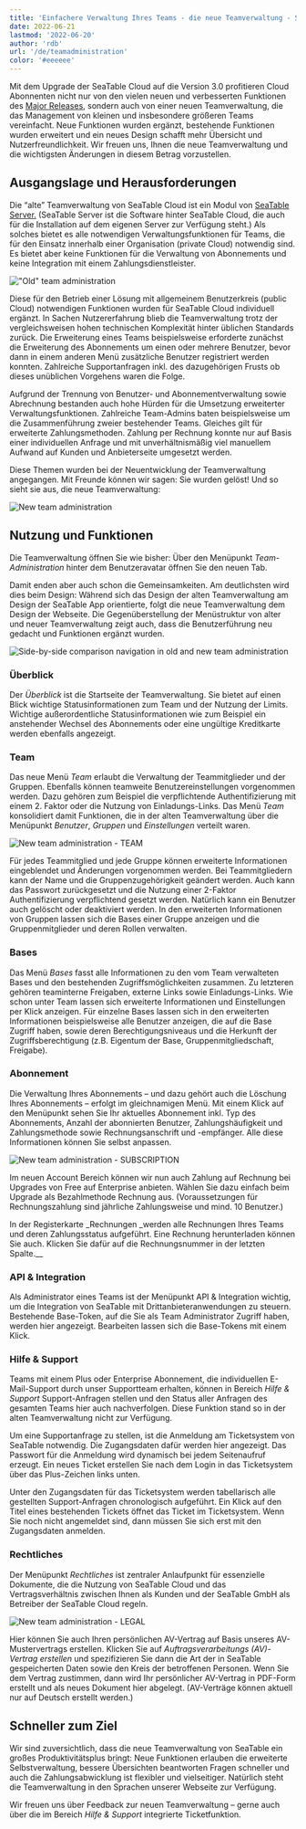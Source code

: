 ```yaml
---
title: 'Einfachere Verwaltung Ihres Teams - die neue Teamverwaltung - SeaTable'
date: 2022-06-21
lastmod: '2022-06-20'
author: 'rdb'
url: '/de/teamadministration'
color: '#eeeeee'
---
```


Mit dem Upgrade der SeaTable Cloud auf die Version 3.0 profitieren Cloud Abonnenten nicht nur von den vielen neuen und verbesserten Funktionen des [Major Releases](/seatable-release-3-0), sondern auch von einer neuen Teamverwaltung, die das Management von kleinen und insbesondere größeren Teams vereinfacht. Neue Funktionen wurden ergänzt, bestehende Funktionen wurden erweitert und ein neues Design schafft mehr Übersicht und Nutzerfreundlichkeit. Wir freuen uns, Ihnen die neue Teamverwaltung und die wichtigsten Änderungen in diesem Betrag vorzustellen.

## Ausgangslage und Herausforderungen

Die “alte” Teamverwaltung von SeaTable Cloud ist ein Modul von [SeaTable Server.](/on-premises/?lang=auto/) (SeaTable Server ist die Software hinter SeaTable Cloud, die auch für die Installation auf dem eigenen Server zur Verfügung steht.) Als solches bietet es alle notwendigen Verwaltungsfunktionen für Teams, die für den Einsatz innerhalb einer Organisation (private Cloud) notwendig sind. Es bietet aber keine Funktionen für die Verwaltung von Abonnements und keine Integration mit einem Zahlungsdienstleister.

!["Old" team administration](https://seatable.io/wp-content/uploads/2022/06/TeamAdministration_old.png)

Diese für den Betrieb einer Lösung mit allgemeinem Benutzerkreis (public Cloud) notwendigen Funktionen wurden für SeaTable Cloud individuell ergänzt. In Sachen Nutzererfahrung blieb die Teamverwaltung trotz der vergleichsweisen hohen technischen Komplexität hinter üblichen Standards zurück. Die Erweiterung eines Teams beispielsweise erforderte zunächst die Erweiterung des Abonnements um einen oder mehrere Benutzer, bevor dann in einem anderen Menü zusätzliche Benutzer registriert werden konnten. Zahlreiche Supportanfragen inkl. des dazugehörigen Frusts ob dieses unüblichen Vorgehens waren die Folge.

Aufgrund der Trennung von Benutzer- und Abonnementverwaltung sowie Abrechnung bestanden auch hohe Hürden für die Umsetzung erweiterter Verwaltungsfunktionen. Zahlreiche Team-Admins baten beispielsweise um die Zusammenführung zweier bestehender Teams. Gleiches gilt für erweiterte Zahlungsmethoden. Zahlung per Rechnung konnte nur auf Basis einer individuellen Anfrage und mit unverhältnismäßig viel manuellem Aufwand auf Kunden und Anbieterseite umgesetzt werden.

Diese Themen wurden bei der Neuentwicklung der Teamverwaltung angegangen. Mit Freunde können wir sagen: Sie wurden gelöst! Und so sieht sie aus, die neue Teamverwaltung:

![New team administration](https://seatable.io/wp-content/uploads/2022/06/TeamAdministration_Overview_.png)

## Nutzung und Funktionen

Die Teamverwaltung öffnen Sie wie bisher: Über den Menüpunkt _Team-Administration_ hinter dem Benutzeravatar öffnen Sie den neuen Tab.

Damit enden aber auch schon die Gemeinsamkeiten. Am deutlichsten wird dies beim Design: Während sich das Design der alten Teamverwaltung am Design der SeaTable App orientierte, folgt die neue Teamverwaltung dem Design der Webseite. Die Gegenüberstellung der Menüstruktur von alter und neuer Teamverwaltung zeigt auch, dass die Benutzerführung neu gedacht und Funktionen ergänzt wurden.

![Side-by-side comparison navigation in old and new team administration](https://seatable.io/wp-content/uploads/2022/06/Teamverwaltung_Navigation.png)

### Überblick

Der _Überblick_ ist die Startseite der Teamverwaltung. Sie bietet auf einen Blick wichtige Statusinformationen zum Team und der Nutzung der Limits. Wichtige außerordentliche Statusinformationen wie zum Beispiel ein anstehender Wechsel des Abonnements oder eine ungültige Kreditkarte werden ebenfalls angezeigt.

### Team

Das neue Menü _Team_ erlaubt die Verwaltung der Teammitglieder und der Gruppen. Ebenfalls können teamweite Benutzereinstellungen vorgenommen werden. Dazu gehören zum Beispiel die verpflichtende Authentifizierung mit einem 2. Faktor oder die Nutzung von Einladungs-Links. Das Menü _Team_ konsolidiert damit Funktionen, die in der alten Teamverwaltung über die Menüpunkt _Benutzer_, _Gruppen_ und _Einstellungen_ verteilt waren.

![New team administration - TEAM](https://seatable.io/wp-content/uploads/2022/06/TeamAdministration_Team.png)

Für jedes Teammitglied und jede Gruppe können erweiterte Informationen eingeblendet und Änderungen vorgenommen werden. Bei Teammitgliedern kann der Name und die Gruppenzugehörigkeit geändert werden. Auch kann das Passwort zurückgesetzt und die Nutzung einer 2-Faktor Authentifizierung verpflichtend gesetzt werden. Natürlich kann ein Benutzer auch gelöscht oder deaktiviert werden. In den erweiterten Informationen von Gruppen lassen sich die Bases einer Gruppe anzeigen und die Gruppenmitglieder und deren Rollen verwalten.

### Bases

Das Menü _Bases_ fasst alle Informationen zu den vom Team verwalteten Bases und den bestehenden Zugriffsmöglichkeiten zusammen. Zu letzteren gehören teaminterne Freigaben, externe Links sowie Einladungs-Links. Wie schon unter Team lassen sich erweiterte Informationen und Einstellungen per Klick anzeigen. Für einzelne Bases lassen sich in den erweiterten Informationen beispielsweise alle Benutzer anzeigen, die auf die Base Zugriff haben, sowie deren Berechtigungsniveaus und die Herkunft der Zugriffsberechtigung (z.B. Eigentum der Base, Gruppenmitgliedschaft, Freigabe).

### Abonnement

Die Verwaltung Ihres Abonnements – und dazu gehört auch die Löschung Ihres Abonnements – erfolgt im gleichnamigen Menü. Mit einem Klick auf den Menüpunkt sehen Sie Ihr aktuelles Abonnement inkl. Typ des Abonnements, Anzahl der abonnierten Benutzer, Zahlungshäufigkeit und Zahlungsmethode sowie Rechnungsanschrift und -empfänger. Alle diese Informationen können Sie selbst anpassen.

![New team administration - SUBSCRIPTION](https://seatable.io/wp-content/uploads/2022/06/subscription-and-invoices.png)

Im neuen Account Bereich können wir nun auch Zahlung auf Rechnung bei Upgrades von Free auf Enterprise anbieten. Wählen Sie dazu einfach beim Upgrade als Bezahlmethode Rechnung aus. (Voraussetzungen für Rechnungszahlung sind jährliche Zahlungsweise und mind. 10 Benutzer.)

In der Registerkarte \_Rechnungen \_werden alle Rechnungen Ihres Teams und deren Zahlungsstatus aufgeführt. Eine Rechnung herunterladen können Sie auch. Klicken Sie dafür auf die Rechnungsnummer in der letzten Spalte.\_\_

### API & Integration

Als Administrator eines Teams ist der Menüpunkt API & Integration wichtig, um die Integration von SeaTable mit Drittanbieteranwendungen zu steuern. Bestehende Base-Token, auf die Sie als Team Administrator Zugriff haben, werden hier angezeigt. Bearbeiten lassen sich die Base-Tokens mit einem Klick.

### Hilfe & Support

Teams mit einem Plus oder Enterprise Abonnement, die individuellen E-Mail-Support durch unser Supportteam erhalten, können in Bereich _Hilfe & Support_ Support-Anfragen stellen und den Status aller Anfragen des gesamten Teams hier auch nachverfolgen. Diese Funktion stand so in der alten Teamverwaltung nicht zur Verfügung.

Um eine Supportanfrage zu stellen, ist die Anmeldung am Ticketsystem von SeaTable notwendig. Die Zugangsdaten dafür werden hier angezeigt. Das Passwort für die Anmeldung wird dynamisch bei jedem Seitenaufruf erzeugt. Ein neues Ticket erstellen Sie nach dem Login in das Ticketsystem über das Plus-Zeichen links unten.

Unter den Zugangsdaten für das Ticketsystem werden tabellarisch alle gestellten Support-Anfragen chronologisch aufgeführt. Ein Klick auf den Titel eines bestehenden Tickets öffnet das Ticket im Ticketsystem. Wenn Sie noch nicht angemeldet sind, dann müssen Sie sich erst mit den Zugangsdaten anmelden.

### Rechtliches

Der Menüpunkt _Rechtliches_ ist zentraler Anlaufpunkt für essenzielle Dokumente, die die Nutzung von SeaTable Cloud und das Vertragsverhältnis zwischen Ihnen als Kunden und der SeaTable GmbH als Betreiber der SeaTable Cloud regeln.

![New team administration - LEGAL](https://seatable.io/wp-content/uploads/2022/06/TeamAdministration_Legal.png)

Hier können Sie auch Ihren persönlichen AV-Vertrag auf Basis unseres AV-Mustervertrags erstellen. Klicken Sie auf _Auftragsverarbeitungs (AV)-Vertrag erstellen_ und spezifizieren Sie dann die Art der in SeaTable gespeicherten Daten sowie den Kreis der betroffenen Personen. Wenn Sie dem Vertrag zustimmen, dann wird Ihr persönlicher AV-Vertrag in PDF-Form erstellt und als neues Dokument hier abgelegt. (AV-Verträge können aktuell nur auf Deutsch erstellt werden.)

## Schneller zum Ziel

Wir sind zuversichtlich, dass die neue Teamverwaltung von SeaTable ein großes Produktivitätsplus bringt: Neue Funktionen erlauben die erweiterte Selbstverwaltung, bessere Übersichten beantworten Fragen schneller und auch die Zahlungsabwicklung ist flexibler und vielseitiger. Natürlich steht die Teamverwaltung in den Sprachen unserer Webseite zur Verfügung.

Wir freuen uns über Feedback zur neuen Teamverwaltung – gerne auch über die im Bereich _Hilfe & Support_ integrierte Ticketfunktion.
